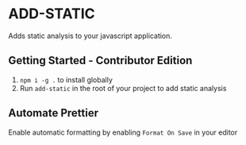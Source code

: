 # ADD-STATIC

Adds static analysis to your javascript application.

## Getting Started - Contributor Edition
1. `npm i -g .` to install globally
1. Run `add-static` in the root of your project to add static analysis


## Automate Prettier
Enable automatic formatting by enabling `Format On Save` in your editor